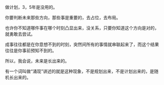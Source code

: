 做计划，3，5年是没用的。

你要判断未来那些方向，那些事是重要的，去占位，去布局。

也许你不知道哪件事在哪个时刻凸显出来，没关系，只要你知道这个方向是对的，就勇敢去尝试。

成事往往都是在你意想不到的时刻，突然间所有的事情就串联起来了，而这个结果往往是你事前预知不到的。

所以，我会说，未来是长出来的。

有一个词叫做“涌现”讲述的就是这种现象，不是规划出来，不是计划出来的，是随机长出来的。

